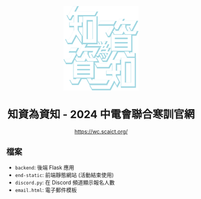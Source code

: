 <div align=center>

<img src="https://raw.githubusercontent.com/SCAICT/112-winter-camp/main/back-end/flask/static/logo.svg" width="200px">

# 知資為資知 - 2024 中電會聯合寒訓官網

<https://wc.scaict.org/>
</div>

## 檔案

* `backend`: 後端 Flask 應用
* `end-static`: 前端靜態網站 (活動結束使用)
* `discord.py`: 在 Discord 頻道顯示報名人數
* `email.html`: 電子郵件模板